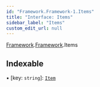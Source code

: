 ```yaml
---
id: "Framework.Framework-1.Items"
title: "Interface: Items"
sidebar_label: "Items"
custom_edit_url: null
---
```


[Framework](../modules/Framework.md).[Framework](../modules/Framework.Framework-1.md).Items

## Indexable

▪ [key: `string`]: [`Item`](Build.Build-1.Item-1.md)
